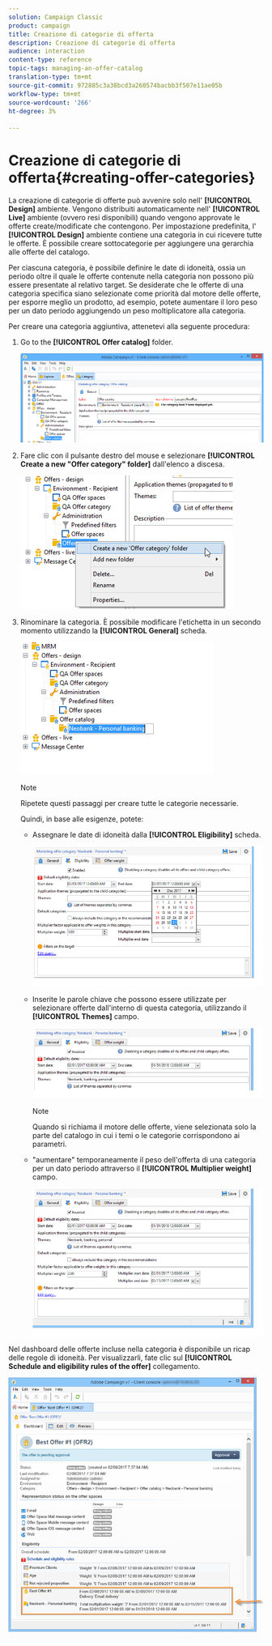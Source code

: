 ```yaml
---
solution: Campaign Classic
product: campaign
title: Creazione di categorie di offerta
description: Creazione di categorie di offerta
audience: interaction
content-type: reference
topic-tags: managing-an-offer-catalog
translation-type: tm+mt
source-git-commit: 972885c3a38bcd3a260574bacbb3f507e11ae05b
workflow-type: tm+mt
source-wordcount: '266'
ht-degree: 3%

---
```



# Creazione di categorie di offerta{#creating-offer-categories}

La creazione di categorie di offerte può avvenire solo nell&#39; **[!UICONTROL Design]** ambiente. Vengono distribuiti automaticamente nell&#39; **[!UICONTROL Live]** ambiente (ovvero resi disponibili) quando vengono approvate le offerte create/modificate che contengono. Per impostazione predefinita, l&#39; **[!UICONTROL Design]** ambiente contiene una categoria in cui ricevere tutte le offerte. È possibile creare sottocategorie per aggiungere una gerarchia alle offerte del catalogo.

Per ciascuna categoria, è possibile definire le date di idoneità, ossia un periodo oltre il quale le offerte contenute nella categoria non possono più essere presentate al relativo target. Se desiderate che le offerte di una categoria specifica siano selezionate come priorità dal motore delle offerte, per esporre meglio un prodotto, ad esempio, potete aumentare il loro peso per un dato periodo aggiungendo un peso moltiplicatore alla categoria.

Per creare una categoria aggiuntiva, attenetevi alla seguente procedura:

1. Go to the **[!UICONTROL Offer catalog]** folder.

   ![](assets/offer_cat_create_001.png)

1. Fare clic con il pulsante destro del mouse e selezionare **[!UICONTROL Create a new "Offer category" folder]** dall&#39;elenco a discesa.

   ![](assets/offer_cat_create_002.png)

1. Rinominare la categoria. È possibile modificare l&#39;etichetta in un secondo momento utilizzando la **[!UICONTROL General]** scheda.

   ![](assets/offer_cat_create_003.png)

   >[!NOTE]
   >
   >Ripetete questi passaggi per creare tutte le categorie necessarie.

   Quindi, in base alle esigenze, potete:

   * Assegnare le date di idoneità dalla **[!UICONTROL Eligibility]** scheda.

      ![](assets/offer_cat_create_004.png)

   * Inserite le parole chiave che possono essere utilizzate per selezionare offerte dall&#39;interno di questa categoria, utilizzando il **[!UICONTROL Themes]** campo.

      ![](assets/offer_cat_create_005.png)

      >[!NOTE]
      >
      >Quando si richiama il motore delle offerte, viene selezionata solo la parte del catalogo in cui i temi o le categorie corrispondono ai parametri.

   * &quot;aumentare&quot; temporaneamente il peso dell&#39;offerta di una categoria per un dato periodo attraverso il **[!UICONTROL Multiplier weight]** campo.

      ![](assets/offer_cat_create_006.png)

Nel dashboard delle offerte incluse nella categoria è disponibile un ricap delle regole di idoneità. Per visualizzarli, fate clic sul **[!UICONTROL Schedule and eligibility rules of the offer]** collegamento.

![](assets/offer_create_006.png)

